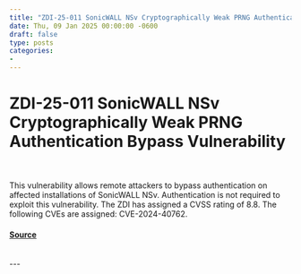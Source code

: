 ```yaml
---
title: "ZDI-25-011 SonicWALL NSv Cryptographically Weak PRNG Authentication Bypass Vulnerability"
date: Thu, 09 Jan 2025 00:00:00 -0600
draft: false
type: posts
categories: 
- 
---
```

# ZDI-25-011 SonicWALL NSv Cryptographically Weak PRNG Authentication Bypass Vulnerability

<br/>

<br/>
This vulnerability allows remote attackers to bypass authentication on affected installations of SonicWALL NSv. Authentication is not required to exploit this vulnerability. The ZDI has assigned a CVSS rating of 8.8. The following CVEs are assigned: CVE-2024-40762.

#### [Source](http://www.zerodayinitiative.com/advisories/ZDI-25-011/)

<br/>
---
